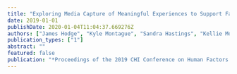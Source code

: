 ```yaml
---
title: "Exploring Media Capture of Meaningful Experiences to Support Families Living with Dementia"
date: 2019-01-01
publishDate: 2020-01-04T11:04:37.669276Z
authors: ["James Hodge", "Kyle Montague", "Sandra Hastings", "Kellie Morrissey"]
publication_types: ["1"]
abstract: ""
featured: false
publication: "*Proceedings of the 2019 CHI Conference on Human Factors in Computing Systems*"
---
```


